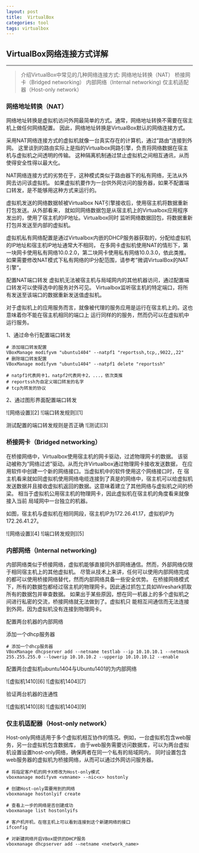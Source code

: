 ```yaml
---
layout: post
title:  VirtualBox
categories: tool
tags: virtualbox
---
```


## VirtualBox网络连接方式详解
---
> 介绍VirtualBox中常见的几种网络连接方式:
网络地址转换（NAT）
桥接网卡（Bridged networking）
内部网络（Internal networking)
仅主机适配器（Host-only network）

### 网络地址转换（NAT）

网络地址转换是虚拟机访问外网最简单的方式。通常，网络地址转换不需要在宿主机上做任何网络配置。
因此，网络地址转换是VirtualBox默认的网络连接方式。

采用NAT网络连接方式的虚拟机就像一台真实存在的计算机，通过”路由“连接到外网。
这里谈到的路由实际上是指的Virtualbox网路引擎，负责将网络数据在宿主机与虚拟机之间透明的传输。
这种隔离机制通过禁止虚拟机之间相互通讯，从而使得安全性得以最大化。

NAT网络连接方式的劣势在于，这种模式类似于路由器下的私有网络，无法从外网去访问该虚拟机。
如果虚拟机要作为一台供外网访问的服务器，如果不配置端口转发，是不能够用这种方式来运行的。

虚拟机发送的网络数据帧被Virtualbox NAT引擎接收后，使用宿主机将数据重新打包发送。从外部看来，
就如同网络数据包是从宿主机上的Virtualbox应用程序发出的，使用了宿主机的IP地址。Virtualbox同时
监听网络数据回包，将数据重新打包并发送至内部的虚拟机。

虚拟机私有网络配置是通过Virtualbox内嵌的DHCP服务器获取的，分配给虚拟机的IP地址和宿主机IP地址通常大不相同，
在多网卡虚拟机使用NAT的情形下，第一块网卡使用私有网络10.0.2.0，第二块网卡使用私有网络10.0.3.0，依此类推。
如果需要修改NAT模式下私有网络的IP分配范围，请参考”微调VirtualBox的NAT引擎“。

配置NAT端口转发
虚拟机无法被宿主机与局域网内的其他机器访问，通过配置端口转发可以使得选中的服务对外可见。
Virtualbox监听宿主机的特定端口，将所有发送至该端口的数据重新发送值虚拟机。

对于虚拟机上的应用服务而言，就像被代理的服务应用是运行在宿主机上的。这也意味着你不能在宿主机相同的端口上
运行同样的的服务，然而仍可以在虚拟机中运行服务。

1、通过命令行配置端口转发

```shell
# 添加端口转发配置
VBoxManage modifyvm "ubuntu1404" --natpf1 "reportssh,tcp,,9022,,22"
# 删除端口转发配置
VBoxManage modifyvm "ubuntu1404" --natpf1 delete "reportssh"

# natpf1代表网卡1，natpf2代表网卡2，...，依次类推
# reportssh为自定义端口转发的名字
# tcp为转发的协议
```

2、通过图形界面配置端口转发

![网络设置][2]
![端口转发规则][1]

测试配置的端口转发规则是否正确
![测试][3]

### 桥接网卡（Bridged networking）

在桥接网络中，Virtualbox使用宿主机的网卡驱动，过滤物理网卡的数据。
该驱动被称为“网络过滤”驱动。从而允许Virtualbox通过物理网卡接收发送数据，
在应用软件中创建一个新的网络接口。当虚拟机中的软件使用这个网络接口时，在
宿主机看来就如同虚拟机使用网络电缆连接到了真是的网络中，宿主机可以给虚拟机
发送数据并且接收虚拟机返回的数据。这意味着建立了其他网络与虚拟机之间的桥梁。
相当于虚拟机公用宿主机的物理网卡，因此虚拟机在宿主机的角度看来就像接入当前
局域网中一台独立的机器。

如图，宿主机与虚拟机在相同网段，宿主机IP为172.26.41.17，虚拟机IP为172.26.41.27。

![网络设置][4]
![端口转发规则][5]

### 内部网络（Internal networking)

内部网络类似于桥接网络，虚拟机能够直接同外部网络通信。然而，外部网络仅限于相同宿主机上的其他虚拟机。
尽管从技术上来讲，任何可以使用内部网络完成的都可以使用桥接网络替代，然而内部网络具备一些安全优势。
在桥接网络模式下，所有的数据包都经过宿主机的物理网卡。因此通过抓包工具如Wireshark抓取所有的数据包并审查数据。
如果出于某些原因，想在同一机器上的多个虚拟机之间进行私密的交流，桥接网络就无法做到了。虚拟机只
能相互间通信而无法连接到外网，因为虚拟机没有连接到物理网卡。

配置两台机器的内部网络

添加一个dhcp服务器

```shell
# 添加一个dhcp服务器
VBoxManage dhcpserver add --netname testlab --ip 10.10.10.1 --netmask 255.255.255.0 --lowerip 10.10.10.2 --upperip 10.10.10.12 --enable
```

配置两台虚拟机ubuntu1404与Ubuntu1401的为内部网络

![虚拟机1410][6]
![虚拟机1404][7]

验证两台机器的连通性

![虚拟机1410][8]
![虚拟机1404][9]


### 仅主机适配器（Host-only network）

Host-only网络适用于多个虚拟机相互协作的情况。例如，一台虚拟机包含web服务，另一台虚拟机包含数据库，
由于web服务需要访问数据库，可以为两台虚拟机设置设置host-only网络，确保两者在同一个私有的局域网内，
同时设置包含web服务器的虚拟机为桥接网络，从而可以通过外网访问服务器。

```shell
# 将指定客户机的网卡X修改为Host-only模式
vboxmanage modifyvm <vmname> --nic<x> hostonly

# 创建Host-only需要用到的网络
vboxmanage hostonlyif create

# 查看上一步的网络是否创建成功
vboxmanage list hostonlyifs

# 客户机开机，在宿主机上可以看到连接到这个新建网络的接口
ifconfig

# 对新建网络开启VBox提供的DHCP服务
vboxmanage dhcpserver add --netname <network_name>
```
